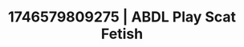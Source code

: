 ---
categories:
- Feet fetish
- Tan lines
- AI-generated
- Alt porn
- Furry
- Virtual reality
- Audio erotica
- Deepfake
- Romantasy
- AI influencer
- Hentai
- BDSM
- ASMR
- AI-generated content
- Cosplay
image: /assets/images/1746579809275.jpg
layout: post
seo:
  description: Featured content with exclusive Scat Fetish, ABDL Play. HD images available.
  keywords: Scat Fetish, ABDL Play
  og_image: /assets/images/1746579809275.jpg
  schema_type: VisualArtwork
tags:
- ABDL Play
- Scat Fetish
- '#1746579809275'
title: 1746579809275 | ABDL Play Scat Fetish
---